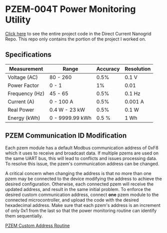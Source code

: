 # PZEM-004T Power Monitoring Utility
<a href="https://github.com/Purdue-DC-Nanogrid-House-Project">Click here</a> to see the entire project code 
in the Direct Current Nanogrid Repo. This repo only contains the portion of the project I worked on.

## Specifications
| Measurement    | Range           | Accuracy | Resolution |
|----------------|-----------------|----------|------------|
| Voltage (AC)   | 80 - 260        | 0.5%     | 0.1 V      |
| Power Factor   | 0 - 1           | 1%       | 0.01       |
| Frequency (Hz) | 45 - 65         | 0.5%     | 0.1 Hz     |
| Current (A)    | 0 - 100 A       | 0.5%     | 0.001 A    |
| Real Power     | 0.4 W - 23 kW   | 0.5%     | 0.1 W      |
| Energy (kWh)   | 0 - 9999.99 kWh | 0.5 %    | 1 Wh       |

## PZEM Communication ID Modification
Each pzem module has a default Modbus communication address of 0xF8 which it uses to receive and broadcast data. If multiple pzems are used on the same UART bus, this will lead to conflicts and issues processing data. To resolve this issue, the pzem's communication address can be changed.

A critical concern when changing the address is that no more than one pzem may be connected to the device modifying the address to achieve the desired configuration. Otherwise, each connected pzem will receive the updated address, and result in the same initial problem. To enforce the desired custom communication address, connect **one** pzem module to the connected microcontroller, and upload the code with the desired hexadecimal address. Make sure that each pzem's address is an increment of only 0x1 from the last so that the power monitoring routine can identify them sequentially.

[PZEM Custom Address Routine](modify-communication-address/src/main.cpp)
